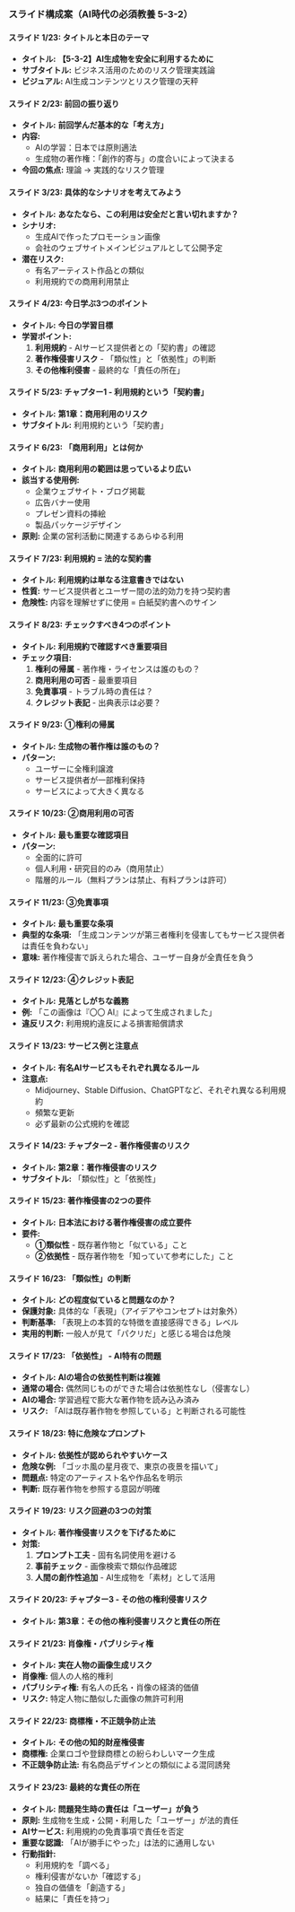 ### スライド構成案（AI時代の必須教養 5-3-2）

#### **スライド 1/23: タイトルと本日のテーマ**
*   **タイトル:** **【5-3-2】AI生成物を安全に利用するために**
*   **サブタイトル:** ビジネス活用のためのリスク管理実践論
*   **ビジュアル:** AI生成コンテンツとリスク管理の天秤

#### **スライド 2/23: 前回の振り返り**
*   **タイトル:** **前回学んだ基本的な「考え方」**
*   **内容:**
    *   AIの学習：日本では原則適法
    *   生成物の著作権：「創作的寄与」の度合いによって決まる
*   **今回の焦点:** 理論 → 実践的なリスク管理

#### **スライド 3/23: 具体的なシナリオを考えてみよう**
*   **タイトル:** **あなたなら、この利用は安全だと言い切れますか？**
*   **シナリオ:**
    *   生成AIで作ったプロモーション画像
    *   会社のウェブサイトメインビジュアルとして公開予定
*   **潜在リスク:**
    *   有名アーティスト作品との類似
    *   利用規約での商用利用禁止

#### **スライド 4/23: 今日学ぶ3つのポイント**
*   **タイトル:** **今日の学習目標**
*   **学習ポイント:**
    1. **利用規約** - AIサービス提供者との「契約書」の確認
    2. **著作権侵害リスク** - 「類似性」と「依拠性」の判断
    3. **その他権利侵害** - 最終的な「責任の所在」

#### **スライド 5/23: チャプター1 - 利用規約という「契約書」**
*   **タイトル:** **第1章：商用利用のリスク**
*   **サブタイトル:** 利用規約という「契約書」

#### **スライド 6/23: 「商用利用」とは何か**
*   **タイトル:** **商用利用の範囲は思っているより広い**
*   **該当する使用例:**
    *   企業ウェブサイト・ブログ掲載
    *   広告バナー使用
    *   プレゼン資料の挿絵
    *   製品パッケージデザイン
*   **原則:** 企業の営利活動に関連するあらゆる利用

#### **スライド 7/23: 利用規約 = 法的な契約書**
*   **タイトル:** **利用規約は単なる注意書きではない**
*   **性質:** サービス提供者とユーザー間の法的効力を持つ契約書
*   **危険性:** 内容を理解せずに使用 = 白紙契約書へのサイン

#### **スライド 8/23: チェックすべき4つのポイント**
*   **タイトル:** **利用規約で確認すべき重要項目**
*   **チェック項目:**
    1. **権利の帰属** - 著作権・ライセンスは誰のもの？
    2. **商用利用の可否** - 最重要項目
    3. **免責事項** - トラブル時の責任は？
    4. **クレジット表記** - 出典表示は必要？

#### **スライド 9/23: ①権利の帰属**
*   **タイトル:** **生成物の著作権は誰のもの？**
*   **パターン:**
    *   ユーザーに全権利譲渡
    *   サービス提供者が一部権利保持
    *   サービスによって大きく異なる

#### **スライド 10/23: ②商用利用の可否**
*   **タイトル:** **最も重要な確認項目**
*   **パターン:**
    *   全面的に許可
    *   個人利用・研究目的のみ（商用禁止）
    *   階層的ルール（無料プランは禁止、有料プランは許可）

#### **スライド 11/23: ③免責事項**
*   **タイトル:** **最も重要な条項**
*   **典型的な条項:** 「生成コンテンツが第三者権利を侵害してもサービス提供者は責任を負わない」
*   **意味:** 著作権侵害で訴えられた場合、ユーザー自身が全責任を負う

#### **スライド 12/23: ④クレジット表記**
*   **タイトル:** **見落としがちな義務**
*   **例:** 「この画像は『〇〇 AI』によって生成されました」
*   **違反リスク:** 利用規約違反による損害賠償請求

#### **スライド 13/23: サービス例と注意点**
*   **タイトル:** **有名AIサービスもそれぞれ異なるルール**
*   **注意点:**
    *   Midjourney、Stable Diffusion、ChatGPTなど、それぞれ異なる利用規約
    *   頻繁な更新
    *   必ず最新の公式規約を確認

#### **スライド 14/23: チャプター2 - 著作権侵害のリスク**
*   **タイトル:** **第2章：著作権侵害のリスク**
*   **サブタイトル:** 「類似性」と「依拠性」

#### **スライド 15/23: 著作権侵害の2つの要件**
*   **タイトル:** **日本法における著作権侵害の成立要件**
*   **要件:**
    *   **①類似性** - 既存著作物と「似ている」こと
    *   **②依拠性** - 既存著作物を「知っていて参考にした」こと

#### **スライド 16/23: 「類似性」の判断**
*   **タイトル:** **どの程度似ていると問題なのか？**
*   **保護対象:** 具体的な「表現」（アイデアやコンセプトは対象外）
*   **判断基準:** 「表現上の本質的な特徴を直接感得できる」レベル
*   **実用的判断:** 一般人が見て「パクリだ」と感じる場合は危険

#### **スライド 17/23: 「依拠性」 - AI特有の問題**
*   **タイトル:** **AIの場合の依拠性判断は複雑**
*   **通常の場合:** 偶然同じものができた場合は依拠性なし（侵害なし）
*   **AIの場合:** 学習過程で膨大な著作物を読み込み済み
*   **リスク:** 「AIは既存著作物を参照している」と判断される可能性

#### **スライド 18/23: 特に危険なプロンプト**
*   **タイトル:** **依拠性が認められやすいケース**
*   **危険な例:** 「ゴッホ風の星月夜で、東京の夜景を描いて」
*   **問題点:** 特定のアーティスト名や作品名を明示
*   **判断:** 既存著作物を参照する意図が明確

#### **スライド 19/23: リスク回避の3つの対策**
*   **タイトル:** **著作権侵害リスクを下げるために**
*   **対策:**
    1. **プロンプト工夫** - 固有名詞使用を避ける
    2. **事前チェック** - 画像検索で類似作品確認
    3. **人間の創作性追加** - AI生成物を「素材」として活用

#### **スライド 20/23: チャプター3 - その他の権利侵害リスク**
*   **タイトル:** **第3章：その他の権利侵害リスクと責任の所在**

#### **スライド 21/23: 肖像権・パブリシティ権**
*   **タイトル:** **実在人物の画像生成リスク**
*   **肖像権:** 個人の人格的権利
*   **パブリシティ権:** 有名人の氏名・肖像の経済的価値
*   **リスク:** 特定人物に酷似した画像の無許可利用

#### **スライド 22/23: 商標権・不正競争防止法**
*   **タイトル:** **その他の知的財産権侵害**
*   **商標権:** 企業ロゴや登録商標との紛らわしいマーク生成
*   **不正競争防止法:** 有名商品デザインとの類似による混同誘発

#### **スライド 23/23: 最終的な責任の所在**
*   **タイトル:** **問題発生時の責任は「ユーザー」が負う**
*   **原則:** 生成物を生成・公開・利用した「ユーザー」が法的責任
*   **AIサービス:** 利用規約の免責事項で責任を否定
*   **重要な認識:** 「AIが勝手にやった」は法的に通用しない
*   **行動指針:**
    *   利用規約を「調べる」
    *   権利侵害がないか「確認する」
    *   独自の価値を「創造する」
    *   結果に「責任を持つ」 